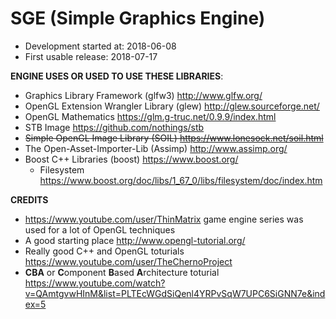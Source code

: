 # SGE (Simple Graphics Engine)
* Development started at: 2018-06-08
* First usable release: 2018-07-17


**ENGINE USES OR USED TO USE THESE LIBRARIES**:
* Graphics Library Framework (glfw3) http://www.glfw.org/
* OpenGL Extension Wrangler Library (glew) http://glew.sourceforge.net/
* OpenGL Mathematics https://glm.g-truc.net/0.9.9/index.html
* STB Image https://github.com/nothings/stb
* ~~Simple OpenGL Image Library (SOIL) https://www.lonesock.net/soil.html~~
* The Open-Asset-Importer-Lib (Assimp) http://www.assimp.org/
* Boost C++ Libraries (boost) https://www.boost.org/ 
  * Filesystem https://www.boost.org/doc/libs/1_67_0/libs/filesystem/doc/index.htm

**CREDITS**
* https://www.youtube.com/user/ThinMatrix game engine series was used for a lot of OpenGL techniques
* A good starting place http://www.opengl-tutorial.org/
* Really good C++ and OpenGL toturials https://www.youtube.com/user/TheChernoProject
* **CBA** or **C**omponent **B**ased **A**rchitecture toturial https://www.youtube.com/watch?v=QAmtgvwHInM&list=PLTEcWGdSiQenl4YRPvSqW7UPC6SiGNN7e&index=5
